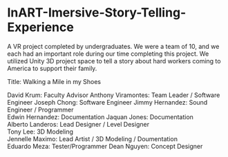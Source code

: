 # InART-Imersive-Story-Telling-Experience
A VR project completed by undergraduates. We were a team of 10, and we each had an important role during our time completing this project. We utilized Unity 3D project space to tell a story about hard workers coming to America to support their family.

Title: Walking a Mile in my Shoes

David Krum:        	Faculty Advisor	
Anthony Viramontes:	Team Leader / Software Engineer
Joseph Chong:	      Software Engineer	
Jimmy Hernandez:	  Sound Engineer / Programmer	
Edwin Hernandez:	  Documentation
Jaquan Jones:       Documentation	
Alberto Landeros:	  Lead Designer / Level Designer	
Tony Lee:	          3D Modeling	
Jennelle Maximo:	  Lead Artist / 3D Modeling / Doumentation	
Eduardo Meza:	      Tester/Programmer	
Dean Nguyen:	      Concept Designer
